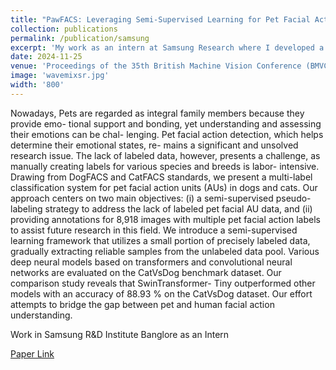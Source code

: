 ```yaml
---
title: "PawFACS: Leveraging Semi-Supervised Learning for Pet Facial Action Recognition"
collection: publications
permalink: /publication/samsung
excerpt: 'My work as an intern at Samsung Research where I developed a multi-label classification system for detecting facial action units in dogs and cats using a semi-supervised pseudo-labeling strategy, significantly enhancing the understanding of pet emotions by annotating 8,918 images and showing that the Swin Transformer-Tiny model achieves the highest accuracy on the CatVsDog dataset.'
date: 2024-11-25
venue: 'Proceedings of the 35th British Machine Vision Conference (BMVC) 2024, Glasgow, UK'
image: 'wavemixsr.jpg'
width: '800'
---
```

Nowadays, Pets are regarded as integral family members because they provide emo- tional support and bonding, yet understanding and assessing their emotions can be chal- lenging. Pet facial action detection, which helps determine their emotional states, re- mains a significant and unsolved research issue. The lack of labeled data, however, presents a challenge, as manually creating labels for various species and breeds is labor- intensive. Drawing from DogFACS and CatFACS standards, we present a multi-label classification system for pet facial action units (AUs) in dogs and cats. Our approach centers on two main objectives: (i) a semi-supervised pseudo-labeling strategy to address the lack of labeled pet facial AU data, and (ii) providing annotations for 8,918 images with multiple pet facial action labels to assist future research in this field. We introduce a semi-supervised learning framework that utilizes a small portion of precisely labeled data, gradually extracting reliable samples from the unlabeled data pool. Various deep neural models based on transformers and convolutional neural networks are evaluated on the CatVsDog benchmark dataset. Our comparison study reveals that SwinTransformer- Tiny outperformed other models with an accuracy of 88.93 % on the CatVsDog dataset. Our effort attempts to bridge the gap between pet and human facial action understanding.


Work in Samsung R&D Institute Banglore as an Intern

[Paper Link](https://bmvc2024.org/proceedings/288/)

